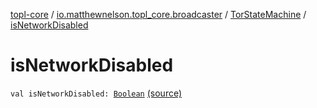 [topl-core](../../index.md) / [io.matthewnelson.topl_core.broadcaster](../index.md) / [TorStateMachine](index.md) / [isNetworkDisabled](./is-network-disabled.md)

# isNetworkDisabled

`val isNetworkDisabled: `[`Boolean`](https://kotlinlang.org/api/latest/jvm/stdlib/kotlin/-boolean/index.html) [(source)](https://github.com/05nelsonm/TorOnionProxyLibrary-Android/blob/master/topl-core/src/main/java/io/matthewnelson/topl_core/broadcaster/TorStateMachine.kt#L114)